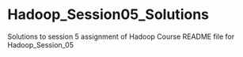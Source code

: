 # Hadoop_Session05_Solutions
Solutions to session 5 assignment of Hadoop Course
README file for Hadoop_Session_05
